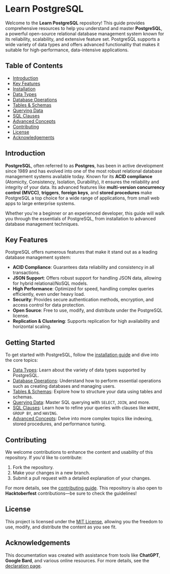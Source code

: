 
# Learn PostgreSQL

Welcome to the **Learn PostgreSQL** repository! This guide provides comprehensive resources to help you understand and master **PostgreSQL**, a powerful open-source relational database management system known for its reliability, scalability, and extensive feature set. PostgreSQL supports a wide variety of data types and offers advanced functionality that makes it suitable for high-performance, data-intensive applications.

## Table of Contents

- [Introduction](#introduction)
- [Key Features](#key-features)
- [Installation](psql/installation.md)
- [Data Types](psql/data-types.md)
- [Database Operations](psql/database.md)
- [Tables & Schemas](psql/table-schema.md)
- [Querying Data](psql/query.md)
- [SQL Clauses](psql/clauses.md)
- [Advanced Concepts](psql/advance.md)
- [Contributing](#contributing)
- [License](#license)
- [Acknowledgements](#acknowledgements)

## Introduction

**PostgreSQL**, often referred to as **Postgres**, has been in active development since 1989 and has evolved into one of the most robust relational database management systems available today. Known for its **ACID compliance** (Atomicity, Consistency, Isolation, Durability), it ensures the reliability and integrity of your data. Its advanced features like **multi-version concurrency control (MVCC)**, **triggers**, **foreign keys**, and **stored procedures** make PostgreSQL a top choice for a wide range of applications, from small web apps to large enterprise systems.

Whether you're a beginner or an experienced developer, this guide will walk you through the essentials of PostgreSQL, from installation to advanced database management techniques.

## Key Features

PostgreSQL offers numerous features that make it stand out as a leading database management system:

- **ACID Compliance**: Guarantees data reliability and consistency in all transactions.
- **JSON Support**: Offers robust support for handling JSON data, allowing for hybrid relational/NoSQL models.
- **High Performance**: Optimized for speed, handling complex queries efficiently, even under heavy load.
- **Security**: Provides secure authentication methods, encryption, and access control for data protection.
- **Open Source**: Free to use, modify, and distribute under the PostgreSQL license.
- **Replication & Clustering**: Supports replication for high availability and horizontal scaling.

## Getting Started

To get started with PostgreSQL, follow the [installation guide](psql/installation.md) and dive into the core topics:

- [Data Types](psql/data-types.md): Learn about the variety of data types supported by PostgreSQL.
- [Database Operations](psql/database.md): Understand how to perform essential operations such as creating databases and managing users.
- [Tables & Schemas](psql/table-schema.md): Explore how to structure your data using tables and schemas.
- [Querying Data](psql/query.md): Master SQL querying with `SELECT`, `JOIN`, and more.
- [SQL Clauses](psql/clauses.md): Learn how to refine your queries with clauses like `WHERE`, `GROUP BY`, and `HAVING`.
- [Advanced Concepts](psql/advance.md): Delve into more complex topics like indexing, stored procedures, and performance tuning.

## Contributing

We welcome contributions to enhance the content and usability of this repository. If you'd like to contribute:

1. Fork the repository.
2. Make your changes in a new branch.
3. Submit a pull request with a detailed explanation of your changes.

For more details, see the [contributing guide](CONTRIBUTING.md). This repository is also open to **Hacktoberfest** contributions—be sure to check the guidelines!

## License

This project is licensed under the [MIT License](LICENSE), allowing you the freedom to use, modify, and distribute the content as you see fit.

## Acknowledgements

This documentation was created with assistance from tools like **ChatGPT**, **Google Bard**, and various online resources. For more details, see the [declaration page](declaration.md).

